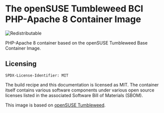 # The openSUSE Tumbleweed BCI PHP-Apache 8 Container Image
![Redistributable](https://img.shields.io/badge/Redistributable-Yes-green)


PHP-Apache 8 container based on the openSUSE Tumbleweed Base Container Image.

## Licensing
`SPDX-License-Identifier: MIT`

The build recipe and this documentation is licensed as MIT.
The container itself contains various software components under various open source licenses listed in the associated
Software Bill of Materials (SBOM).

This image is based on [openSUSE Tumbleweed](https://get.opensuse.org/tumbleweed/).
